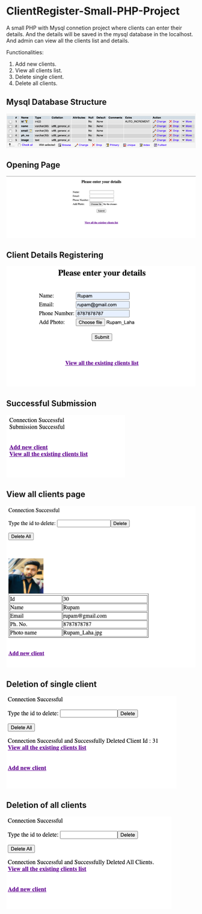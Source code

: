 # ClientRegister-Small-PHP-Project
A small PHP with Mysql connetion project where clients can enter their details. And the details will be saved in the mysql database in the localhost. And admin can view all the clients list and details.

Functionalities:
1. Add new clients.
2. View all clients list.
3. Delete single client.
4. Delete all clients.

## Mysql Database Structure

![Alt text](https://github.com/RupamLaha/ClientRegister-Small-PHP-Project/blob/main/Readme_images/Database%20Structure.png)

## Opening Page

![Alt text](https://github.com/RupamLaha/ClientRegister-Small-PHP-Project/blob/main/Readme_images/index.php%20page.png)

## Client Details Registering 

![Alt text](https://github.com/RupamLaha/ClientRegister-Small-PHP-Project/blob/main/Readme_images/clientRegistry.png)

## Successful Submission

![Alt text](https://github.com/RupamLaha/ClientRegister-Small-PHP-Project/blob/main/Readme_images/SuccessfulSubmission.png)

## View all clients page

![Alt text](https://github.com/RupamLaha/ClientRegister-Small-PHP-Project/blob/main/Readme_images/view%20all%20clients%20page.png)

## Deletion of single client

![Alt text](https://github.com/RupamLaha/ClientRegister-Small-PHP-Project/blob/main/Readme_images/Successful%20Deletion.png)

## Deletion of all clients

![Alt text](https://github.com/RupamLaha/ClientRegister-Small-PHP-Project/blob/main/Readme_images/SuccessfulDeletionOfAllClients.png)
